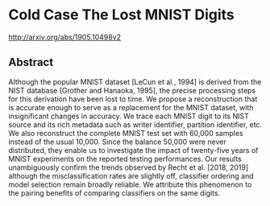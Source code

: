 # Cold Case The Lost MNIST Digits
http://arxiv.org/abs/1905.10498v2
## Abstract
Although the popular MNIST dataset [LeCun et al., 1994] is derived from the NIST database [Grother and Hanaoka, 1995], the precise processing steps for this derivation have been lost to time. We propose a reconstruction that is accurate enough to serve as a replacement for the MNIST dataset, with insignificant changes in accuracy. We trace each MNIST digit to its NIST source and its rich metadata such as writer identifier, partition identifier, etc. We also reconstruct the complete MNIST test set with 60,000 samples instead of the usual 10,000. Since the balance 50,000 were never distributed, they enable us to investigate the impact of twenty-five years of MNIST experiments on the reported testing performances. Our results unambiguously confirm the trends observed by Recht et al. [2018, 2019] although the misclassification rates are slightly off, classifier ordering and model selection remain broadly reliable. We attribute this phenomenon to the pairing benefits of comparing classifiers on the same digits.